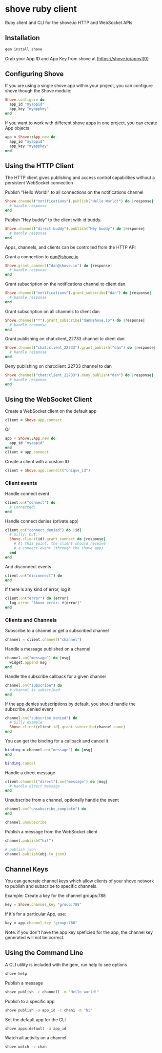 shove ruby client
=================
Ruby client and CLI for the shove.io HTTP and WebSocket APIs

Installation
------------

```bash
gem install shove
```

Grab your App ID and App Key from shove at [https://shove.io/apps][0]

Configuring Shove
-----------------

If you are using a single shove app within your project, you can configure
shove though the Shove module:

```ruby
Shove.configure do
  app_id "myappid"
  app_key "myappkey"
end
```

If you want to work with different shove apps in one project, you can 
create App objects

```ruby
app = Shove::App.new do
  app_id "myappid"
  app_key "myappkey"
end
```

Using the HTTP Client
---------------------
The HTTP client gives publishing and access control capabilities without
a persistent WebSocket connection

Publish "Hello World!" to all connections on the notifications channel

```ruby
Shove.channel("notifications").publish("Hello World!") do |response|
  # handle response
end
```

Publish "Hey buddy" to the client with id buddy.

```ruby
Shove.channel("direct:buddy").publish("Hey buddy") do |response|
  # handle response
end
```

Apps, channels, and clients can be controlled from the HTTP API

Grant a connection to dan@shove.io

```ruby
Shove.grant_connect("dan@shove.io") do |response|
  # handle response
end
```

Grant subscription on the notifications channel to client dan

```ruby
Shove.channel("notifications").grant_subscribe("dan") do |response|
  # handle response
end
```

Grant subscription on all channels to client dan

```ruby
Shove.channel("*").grant_subscribe("dan@shove.io") do |response|
  # handle response
end
```

Grant publishing on chat:client_22733 channel to client dan

```ruby
Shove.channel("chat:client_22733").grant_publish("dan") do |response|
  # handle response
end
```

Deny publishing on chat:client_22733 channel to dan

```ruby
Shove.channel("chat:client_22733").deny_publish("dan") do |response|
  # handle response
end
```

Using the WebSocket Client
--------------------------

Create a WebSocket client on the default app

```ruby
client = Shove.app.connect
```

Or

```ruby
app = Shove::App.new do
  app_id "myappid"
end
client = app.connect
```

Create a client with a custom ID

```ruby
client = Shove.app.connect("unique_id")
```

### Client events

Handle connect event

```ruby
client.on("connect") do
  # Connected!
end
```

Handle connect denies (private app)

```ruby
client.on("connect_denied") do |id|
  # Silly, but:
  Shove.client(id).grant_connect do |response|
    # At this point, the client should receive
    # a connect event (through the shove app)
  end
end
```

And disconnect events

```ruby
client.on("disconnect") do
end
```

If there is any kind of error, log it

```ruby
client.on("error") do |error|
  log.error "Shove error: #{error}"
end
```

### Clients and Channels

Subscribe to a channel or get a subscribed channel

```ruby
channel = client.channel("channel")
```

Handle a message published on a channel

```ruby
channel.on("message") do |msg|
  widget.append msg
end
```

Handle the subscribe callback for a given channel

```ruby
channel.on("subscribe") do
  # channel is subscribed
end
```

If the app denies subscriptions by default, you should
handle the subscribe_denied event

```ruby
channel.on("subscribe_denied") do
  # Silly example
  Shove.client(client.id).grant_subscribe(channel.name)
end
```

You can get the binding for a callback and cancel it

```ruby
binding = channel.on("message") do |msg|
end

binding.cancel
```

Handle a direct message

```ruby
client.channel("direct").on("message") do |msg|
  # handle direct message
end
```

Unsubscribe from a channel, optionally handle the event

```ruby
channel.on("unsubscribe_complete") do
end

channel.unsubscribe
```

Publish a message from the WebSocket client

```ruby
channel.publish("hi!")

# publish json
channel.publish(obj.to_json)
```

Channel Keys
------------
You can generate channel keys which allow clients of
your shove network to publish and subscribe to specific
channels.

Example: Create a key for the channel groups:788

```ruby
key = Shove.channel_key "group:788"
```

If it's for a particular App, use:

```ruby
key = app.channel_key "group:788"
```

Note: if you don't have the app key speficied for the app, the
channel key generated will not be correct.

Using the Command Line
----------------------

A CLI utility is included with the gem, run help to see options

```bash
shove help
```

Publish a message

```bash
shove publish -c channel1 -m "Hello world!"
```

Publish to a specific app

```bash
shove publish -a app_id -c chan1 -m "hi"
```

Set the default app for the CLI

```bash
shove apps:default -a app_id
```

Watch all activity on a channel

```bash
shove watch -c chan
```

[0]: https://shove.io/apps
[1]: http://shove.io/documentation/cli